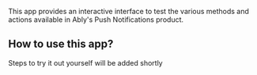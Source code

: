 This app provides an interactive interface to test the various methods and actions available in Ably's Push Notifications product.

## How to use this app?
Steps to try it out yourself will be added shortly
